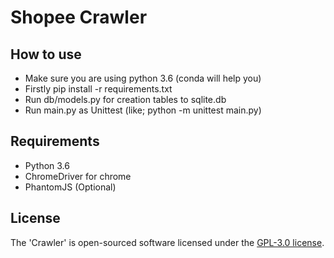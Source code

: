# Shopee Crawler

## How to use

 - Make sure you are using python 3.6 (conda will help you)
 - Firstly pip install -r requirements.txt
 - Run db/models.py for creation tables to sqlite.db
 - Run main.py as Unittest (like; python -m unittest main.py)


## Requirements
- Python 3.6
- ChromeDriver for chrome
- PhantomJS (Optional)

## License

The 'Crawler' is open-sourced software licensed under the [GPL-3.0 license](https://opensource.org/licenses/MIT).
